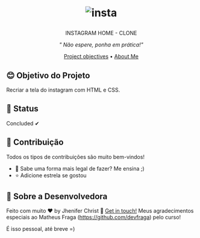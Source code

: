 <h1 align="center">
  
  ![insta](https://user-images.githubusercontent.com/85563316/162827117-af4d116c-db0d-48d2-9375-7a2fdff7908c.jpg)

</h1>

<p align="center">INSTAGRAM HOME - CLONE</p>

<p align="center"><i>" Não espere, ponha em prática!"</i> </p>


<p align="center">
  <a href="#blush-objetivo-do-projeto">Project objectives</a> •
  <a href="#art-sobre-a-desenvolvedora">About Me</a>
</p>


## :blush: **Objetivo do Projeto**

Recriar a tela do instagram com HTML e CSS.

## 🚀 **Status**

Concluded ✔

## :handshake: **Contribuição**

Todos os tipos de contribuições são muito bem-vindos!

-   🐛 Sabe uma forma mais legal de fazer? Me ensina ;)
-   ⭐️ Adicione estrela se gostou


## :art: **Sobre a Desenvolvedora**

Feito com muito ♥ by Jhenifer Christ :wave: [Get in touch!](https://www.linkedin.com/in/jjheniferchrist/)
Meus agradecimentos especiais ao Matheus Fraga (https://github.com/devfraga) pelo curso!

É isso pessoal, até breve =)
